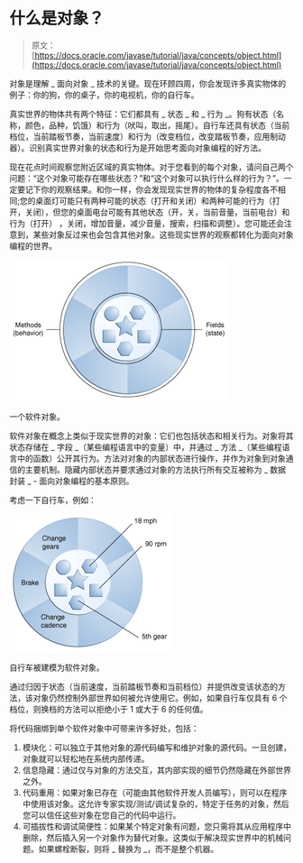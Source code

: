 # 什么是对象？

> 原文： [https://docs.oracle.com/javase/tutorial/java/concepts/object.html](https://docs.oracle.com/javase/tutorial/java/concepts/object.html)

对象是理解 _ 面向对象 _ 技术的关键。现在环顾四周，你会发现许多真实物体的例子：你的狗，你的桌子，你的电视机，你的自行车。

真实世界的物体共有两个特征：它们都具有 _ 状态 _ 和 _ 行为 _。狗有状态（名称，颜色，品种，饥饿）和行为（吠叫，取出，摇尾）。自行车还具有状态（当前档位，当前踏板节奏，当前速度）和行为（改变档位，改变踏板节奏，应用制动器）。识别真实世界对象的状态和行为是开始思考面向对象编程的好方法。

现在花点时间观察您附近区域的真实物体。对于您看到的每个对象，请问自己两个问题：“这个对象可能存在哪些状态？”和“这个对象可以执行什么样的行为？”。一定要记下你的观察结果。和你一样，你会发现现实世界的物体的复杂程度各不相同;您的桌面灯可能只有两种可能的状态（打开和关闭）和两种可能的行为（打开，关闭），但您的桌面电台可能有其他状态（开，关，当前音量，当前电台）和行为（打开） ，关闭，增加音量，减少音量，搜索，扫描和调整）。您可能还会注意到，某些对象反过来也会包含其他对象。这些现实世界的观察都转化为面向对象编程的世界。

![A circle with an inner circle filled with items, surrounded by gray wedges representing methods that allow access to the inner circle.](img/75a7ec901c2832f3570a21c3be4c807b.jpg)

一个软件对象。



软件对象在概念上类似于现实世界的对象：它们也包括状态和相关行为。对象将其状态存储在 _ 字段 _（某些编程语言中的变量）中，并通过 _ 方法 _（某些编程语言中的函数）公开其行为。方法对对象的内部状态进行操作，并作为对象到对象通信的主要机制。隐藏内部状态并要求通过对象的方法执行所有交互被称为 _ 数据封装 _ - 面向对象编程的基本原则。

考虑一下自行车，例如：

![A picture of an object, with bibycle methods and instance variables.](img/a64baab64d5ef7c3f903c317c0f20de8.jpg)

自行车被建模为软件对象。



通过归因于状态（当前速度，当前踏板节奏和当前档位）并提供改变该状态的方法，该对象仍然控制外部世界如何被允许使用它。例如，如果自行车仅具有 6 个档位，则换档的方法可以拒绝小于 1 或大于 6 的任何值。

将代码捆绑到单个软件对象中可带来许多好处，包括：

1.  模块化：可以独立于其他对象的源代码编写和维护对象的源代码。一旦创建，对象就可以轻松地在系统内部传递。
2.  信息隐藏：通过仅与对象的方法交互，其内部实现的细节仍然隐藏在外部世界之外。
3.  代码重用：如果对象已存在（可能由其他软件开发人员编写），则可以在程序中使用该对象。这允许专家实现/测试/调试复杂的，特定于任务的对象，然后您可以信任这些对象在您自己的代码中运行。
4.  可插拔性和调试简便性：如果某个特定对象有问题，您只需将其从应用程序中删除，然后插入另一个对象作为替代对象。这类似于解决现实世界中的机械问题。如果螺栓断裂，则将 _ 替换为 _，而不是整个机器。